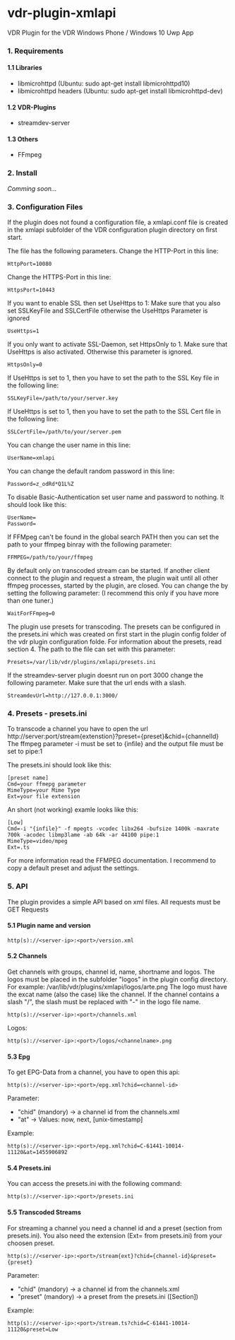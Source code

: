 # vdr-plugin-xmlapi
VDR Plugin for the VDR Windows Phone / Windows 10 Uwp App

### 1. Requirements
#### 1.1 Libraries
- libmicrohttpd (Ubuntu: sudo apt-get install libmicrohttpd10)
- libmicrohttpd headers (Ubuntu: sudo apt-get install libmicrohttpd-dev)

#### 1.2 VDR-Plugins
- streamdev-server

#### 1.3 Others
- FFmpeg


### 2. Install
*Comming soon...*


### 3. Configuration Files
If the plugin does not found a configuration file, a xmlapi.conf file 
is created in the xmlapi subfolder of the VDR configuration plugin directory 
on first start.

The file has the following parameters.
Change the HTTP-Port in this line:

    HttpPort=10080


Change the HTTPS-Port in this line:

    HttpsPort=10443


If you want to enable SSL then set UseHttps to 1:
Make sure that you also set SSLKeyFile and SSLCertFile otherwise the 
UseHttps Parameter is ignored

    UseHttps=1
 

If you only want to activate SSL-Daemon, set HttpsOnly to 1. Make sure that 
UseHttps is also activated. Otherwise this parameter is ignored.

    HttpsOnly=0


If UseHttps is set to 1, then you have to set the path to the SSL Key file 
in the following line:

    SSLKeyFile=/path/to/your/server.key


If UseHttps is set to 1, then you have to set the path to the SSL Cert file 
in the following line:

    SSLCertFile=/path/to/your/server.pem


You can change the user name in this line:

    UserName=xmlapi


You can change the default random password in this line:

    Password=z_odRd*Q1L%Z


To disable Basic-Authentication set user name and password to nothing. 
It should look like this:

    UserName=
    Password=


If FFMpeg can't be found in the global search PATH then you can set the 
path to your ffmpeg binray with the following parameter:

    FFMPEG=/path/to/your/ffmpeg


By default only on transcoded stream can be started. If another client connect
to the plugin and request a stream, the plugin wait until all other ffmpeg 
processes, started by the plugin, are closed. You can change the by setting the
following parameter: (I recommend this only if you have more than one tuner.)

    WaitForFFmpeg=0


The plugin use presets for transcoding. The presets can be configured in the 
presets.ini which was created on first start in the plugin config folder of the 
vdr plugin configuration folde. For information about the presets, read section
4. The path to the file can set with this parameter:

    Presets=/var/lib/vdr/plugins/xmlapi/presets.ini


If the streamdev-server plugin doesnt run on port 3000 change the following
parameter. Make sure that the url ends with a slash.

    StreamdevUrl=http://127.0.0.1:3000/


### 4. Presets - presets.ini
To transcode a channel you have to open the url 
http://server:port/stream{extenstion}?preset={preset}&chid={channelId}
The ffmpeg parameter -i must be set to {infile} and the output file must be set
to pipe:1

The presets.ini should look like this:

    [preset name]
    Cmd=your ffmepg parameter
    MimeType=your Mime Type
    Ext=your file extension


An short (not working) examle looks like this:

    [Low]
    Cmd=-i "{infile}" -f mpegts -vcodec libx264 -bufsize 1400k -maxrate 700k -acodec libmp3lame -ab 64k -ar 44100 pipe:1
    MimeType=video/mpeg
    Ext=.ts


For more information read the FFMPEG documentation. I recommend to copy a 
default preset and adjust the settings.



### 5. API

The plugin provides a simple API based on xml files.
All requests must be GET Requests

#### 5.1 Plugin name and version

    http(s)://<server-ip>:<port>/version.xml


#### 5.2 Channels

Get channels with groups, channel id, name, shortname and logos. The logos must
be placed in the subfolder "logos" in the plugin config directory.
For example: /var/lib/vdr/plugins/xmlapi/logos/arte.png
The logo must have the excat name (also the case) like the channel. If the 
channel contains a slash "/", the slash must be replaced with "-" in the logo 
file name.

    http(s)://<server-ip>:<port>/channels.xml

Logos:

    http(s)://<server-ip>:<port>/logos/<channelname>.png


#### 5.3 Epg

To get EPG-Data from a channel, you have to open this api:

    http(s)://<server-ip>:<port>/epg.xml?chid=<channel-id>

Parameter:

- "chid" (mandory) -> a channel id from the channels.xml
- "at" -> Values: now, next, [unix-timestamp]

Example:

    http(s)://<server-ip>:<port>/epg.xml?chid=C-61441-10014-11120&at=1455906892


#### 5.4 Presets.ini

You can access the presets.ini with the following command:

    http(s)://<server-ip>:<port>/presets.ini


#### 5.5 Transcoded Streams

For streaming a channel you need a channel id and a preset (section from presets.ini).
You also need the extension (Ext= from presets.ini) from your choosen preset.

    http(s)://<server-ip>:<port>/stream{ext}?chid={channel-id}&preset={preset}

Parameter:

- "chid" (mandory) -> a channel id from the channels.xml
- "preset" (mandory) -> a preset from the presets.ini ([Section])

Example:

    http(s)://<server-ip>:<port>/stream.ts?chid=C-61441-10014-11120&preset=Low



 
